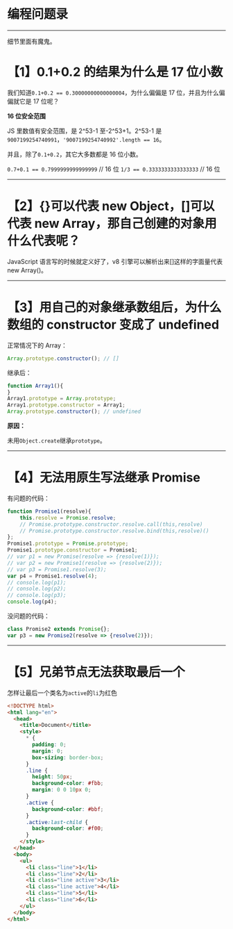 #  编程问题录

---

细节里面有魔鬼。

# 【1】0.1+0.2 的结果为什么是 17 位小数

我们知道`0.1+0.2 == 0.30000000000000004`，为什么偏偏是 17 位，并且为什么偏偏就它是 17 位呢？

**16 位安全范围**

JS 里数值有安全范围，是 2^53-1 至-2^53+1。2^53-1 是`9007199254740991`，`'9007199254740992'.length == 16`。

并且，除了`0.1+0.2`，其它大多数都是 16 位小数。

`0.7+0.1 == 0.7999999999999999` // 16 位 `1/3 == 0.3333333333333333` // 16 位

---

# 【2】{}可以代表 new Object，[]可以代表 new Array，那自己创建的对象用什么代表呢？

JavaScript 语言写的时候就定义好了，v8 引擎可以解析出来[]这样的字面量代表 new Array()。

---

# 【3】用自己的对象继承数组后，为什么数组的 constructor 变成了 undefined

正常情况下的 Array：

```js
Array.prototype.constructor(); // []
```

继承后：

```js
function Array1(){
}
Array1.prototype = Array.prototype;
Array1.prototype.constructor = Array1;
Array.prototype.constructor(); // undefined
```

**原因：**

未用`Object.create`继承`prototype`。

---

# 【4】无法用原生写法继承 Promise

有问题的代码：
```js
function Promise1(resolve){
    this.resolve = Promise.resolve;
    // Promise.prototype.constructor.resolve.call(this,resolve)
    // Promise.prototype.constructor.resolve.bind(this,resolve)()
};
Promise1.prototype = Promise.prototype;
Promise1.prototype.constructor = Promise1;
// var p1 = new Promise(resolve => {resolve(1)});
// var p2 = new Promise1(resolve => {resolve(2)});
// var p3 = Promise1.resolve(3);
var p4 = Promise1.resolve(4);
// console.log(p1);
// console.log(p2);
// console.log(p3);
console.log(p4);
```

没问题的代码：

```js
class Promise2 extends Promise{};
var p3 = new Promise2(resolve => {resolve(2)});
```

---

# 【5】兄弟节点无法获取最后一个

怎样让最后一个类名为`active`的`li`为红色

```html
<!DOCTYPE html>
<html lang="en">
  <head>
    <title>Document</title>
    <style>
      * {
        padding: 0;
        margin: 0;
        box-sizing: border-box;
      }
      .line {
        height: 50px;
        background-color: #fbb;
        margin: 0 0 10px 0;
      }
      .active {
        background-color: #bbf;
      }
      .active:last-child {
        background-color: #f00;
      }
    </style>
  </head>
  <body>
    <ul>
      <li class="line">1</li>
      <li class="line">2</li>
      <li class="line active">3</li>
      <li class="line active">4</li>
      <li class="line">5</li>
      <li class="line">6</li>
    </ul>
  </body>
</html>

```
